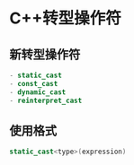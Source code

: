 # C++转型操作符

## 新转型操作符
```C++
- static_cast
- const_cast
- dynamic_cast
- reinterpret_cast
```

## 使用格式
```C++
static_cast<type>(expression)
```




